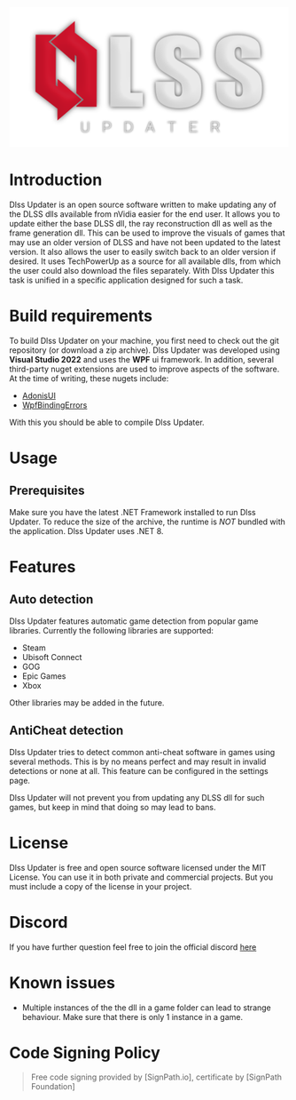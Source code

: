 ![Dlss Updater logo](docs/images/DLSS_Updater_Logo.png)

# Introduction

Dlss Updater is an open source software written to make updating any of the DLSS dlls available from nVidia easier for the end user. It allows you to update either the base DLSS dll, the ray reconstruction dll as well as the frame generation dll. This can be used to improve the visuals of games that may use an older version of DLSS and have not been updated to the latest version.
It also allows the user to easily switch back to an older version if desired. It uses TechPowerUp as a source for all available dlls, from which the user could also download the files separately. With Dlss Updater this task is unified in a specific application designed for such a task.

# Build requirements
To build Dlss Updater on your machine, you first need to check out the git repository (or download a zip archive). Dlss Updater was developed using **Visual Studio 2022** and uses the **WPF** ui framework.  In addition, several third-party nuget extensions are used to improve aspects of the software.
At the time of writing, these nugets include:
* [AdonisUI](https://github.com/benruehl/adonis-ui)
* [WpfBindingErrors](https://github.com/bblanchon/WpfBindingErrors)

With this you should be able to compile Dlss Updater.

# Usage
## Prerequisites
Make sure you have the latest .NET Framework installed to run Dlss Updater. To reduce the size of the archive, the runtime is _NOT_ bundled with the application. Dlss Updater uses .NET 8.

# Features

## Auto detection
Dlss Updater features automatic game detection from popular game libraries. Currently the following libraries are supported:
* Steam
* Ubisoft Connect
* GOG
* Epic Games
* Xbox

Other libraries may be added in the future.

## AntiCheat detection
Dlss Updater tries to detect common anti-cheat software in games using several methods. This is by no means perfect and may result in invalid detections or none at all. This feature can be configured in the settings page.

Dlss Updater will not prevent you from updating any DLSS dll for such games, but keep in mind that doing so may lead to bans. 

# License
Dlss Updater is free and open source software licensed under the MIT License. You can use it in both private and commercial projects. But you must include a copy of the license in your project.

# Discord
If you have further question feel free to join the official discord [here](https://discord.gg/WShdqSDSvu)

# Known issues
* Multiple instances of the the dll in a game folder can lead to strange behaviour. Make sure that there is only 1 instance in a game.

# Code Signing Policy
> Free code signing provided by [SignPath.io], certificate by [SignPath Foundation]